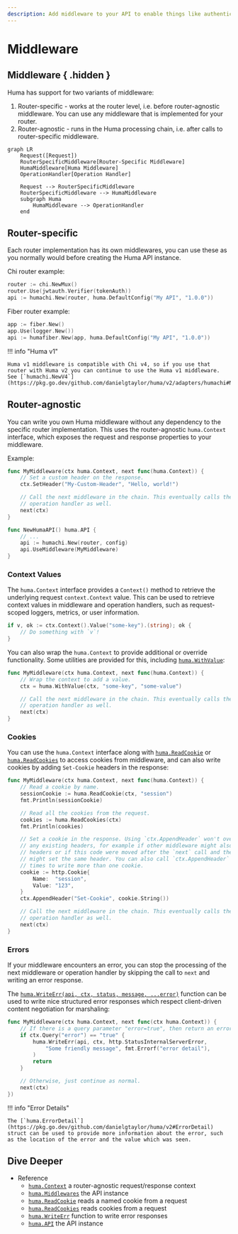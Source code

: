 ```yaml
---
description: Add middleware to your API to enable things like authentication, logging, and more.
---
```


# Middleware

## Middleware { .hidden }

Huma has support for two variants of middleware:

1. Router-specific - works at the router level, i.e. before router-agnostic middleware. You can use any middleware that is implemented for your router.
2. Router-agnostic - runs in the Huma processing chain, i.e. after calls to router-specific middleware.

```mermaid
graph LR
	Request([Request])
	RouterSpecificMiddleware[Router-Specific Middleware]
	HumaMiddleware[Huma Middleware]
	OperationHandler[Operation Handler]

	Request --> RouterSpecificMiddleware
	RouterSpecificMiddleware --> HumaMiddleware
	subgraph Huma
		HumaMiddleware --> OperationHandler
	end
```

## Router-specific

Each router implementation has its own middlewares, you can use these as you normally would before creating the Huma API instance.

Chi router example:

```go title="code.go"
router := chi.NewMux()
router.Use(jwtauth.Verifier(tokenAuth))
api := humachi.New(router, huma.DefaultConfig("My API", "1.0.0"))
```

Fiber router example:

```go title="code.go"
app := fiber.New()
app.Use(logger.New())
api := humafiber.New(app, huma.DefaultConfig("My API", "1.0.0"))
```

!!! info "Huma v1"

    Huma v1 middleware is compatible with Chi v4, so if you use that router with Huma v2 you can continue to use the Huma v1 middleware. See [`humachi.NewV4`](https://pkg.go.dev/github.com/danielgtaylor/huma/v2/adapters/humachi#NewV4).

## Router-agnostic

You can write you own Huma middleware without any dependency to the specific router implementation. This uses the router-agnostic `huma.Context` interface, which exposes the request and response properties to your middleware.

Example:

```go title="code.go"
func MyMiddleware(ctx huma.Context, next func(huma.Context)) {
	// Set a custom header on the response.
	ctx.SetHeader("My-Custom-Header", "Hello, world!")

	// Call the next middleware in the chain. This eventually calls the
	// operation handler as well.
	next(ctx)
}

func NewHumaAPI() huma.API {
	// ...
	api := humachi.New(router, config)
	api.UseMiddleware(MyMiddleware)
}
```

### Context Values

The `huma.Context` interface provides a `Context()` method to retrieve the underlying request `context.Context` value. This can be used to retrieve context values in middleware and operation handlers, such as request-scoped loggers, metrics, or user information.

```go title="code.go"
if v, ok := ctx.Context().Value("some-key").(string); ok {
	// Do something with `v`!
}
```

You can also wrap the `huma.Context` to provide additional or override functionality. Some utilities are provided for this, including [`huma.WithValue`](https://pkg.go.dev/github.com/danielgtaylor/huma/v2#WithValue):

```go title="code.go"
func MyMiddleware(ctx huma.Context, next func(huma.Context)) {
	// Wrap the context to add a value.
	ctx = huma.WithValue(ctx, "some-key", "some-value")

	// Call the next middleware in the chain. This eventually calls the
	// operation handler as well.
	next(ctx)
}
```

### Cookies

You can use the `huma.Context` interface along with [`huma.ReadCookie`](https://pkg.go.dev/github.com/danielgtaylor/huma/v2#ReadCookie) or [`huma.ReadCookies`](https://pkg.go.dev/github.com/danielgtaylor/huma/v2#ReadCookies) to access cookies from middleware, and can also write cookies by adding `Set-Cookie` headers in the response:

```go
func MyMiddleware(ctx huma.Context, next func(huma.Context)) {
	// Read a cookie by name.
	sessionCookie := huma.ReadCookie(ctx, "session")
	fmt.Println(sessionCookie)

	// Read all the cookies from the request.
	cookies := huma.ReadCookies(ctx)
	fmt.Println(cookies)

	// Set a cookie in the response. Using `ctx.AppendHeader` won't overwrite
	// any existing headers, for example if other middleware might also set
	// headers or if this code were moved after the `next` call and the operation
	// might set the same header. You can also call `ctx.AppendHeader` multiple
	// times to write more than one cookie.
	cookie := http.Cookie{
		Name:  "session",
		Value: "123",
	}
	ctx.AppendHeader("Set-Cookie", cookie.String())

	// Call the next middleware in the chain. This eventually calls the
	// operation handler as well.
	next(ctx)
}
```

### Errors

If your middleware encounters an error, you can stop the processing of the next middleware or operation handler by skipping the call to `next` and writing an error response.

The [`huma.WriteErr(api, ctx, status, message, ...error)`](https://pkg.go.dev/github.com/danielgtaylor/huma/v2#WriteErr) function can be used to write nice structured error responses which respect client-driven content negotiation for marshaling:

```go title="code.go"
func MyMiddleware(ctx huma.Context, next func(ctx huma.Context)) {
	// If there is a query parameter "error=true", then return an error
	if ctx.Query("error") == "true" {
		huma.WriteErr(api, ctx, http.StatusInternalServerError,
			"Some friendly message", fmt.Errorf("error detail"),
		)
		return
	}

	// Otherwise, just continue as normal.
	next(ctx)
})
```

!!! info "Error Details"

    The [`huma.ErrorDetail`](https://pkg.go.dev/github.com/danielgtaylor/huma/v2#ErrorDetail) struct can be used to provide more information about the error, such as the location of the error and the value which was seen.

## Dive Deeper

-   Reference
    -   [`huma.Context`](https://pkg.go.dev/github.com/danielgtaylor/huma/v2#Context) a router-agnostic request/response context
    -   [`huma.Middlewares`](https://pkg.go.dev/github.com/danielgtaylor/huma/v2#Middlewares) the API instance
    -   [`huma.ReadCookie`](https://pkg.go.dev/github.com/danielgtaylor/huma/v2#ReadCookie) reads a named cookie from a request
    -   [`huma.ReadCookies`](https://pkg.go.dev/github.com/danielgtaylor/huma/v2#ReadCookies) reads cookies from a request
    -   [`huma.WriteErr`](https://pkg.go.dev/github.com/danielgtaylor/huma/v2#WriteErr) function to write error responses
    -   [`huma.API`](https://pkg.go.dev/github.com/danielgtaylor/huma/v2#API) the API instance
